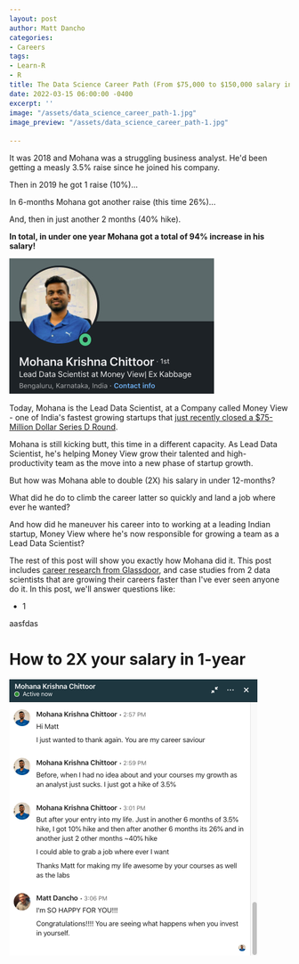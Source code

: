 ```yaml
---
layout: post
author: Matt Dancho
categories:
- Careers
tags:
- Learn-R
- R
title: The Data Science Career Path (From $75,000 to $150,000 salary in 1-year)
date: 2022-03-15 06:00:00 -0400
excerpt: ''
image: "/assets/data_science_career_path-1.jpg"
image_preview: "/assets/data_science_career_path-1.jpg"

---
```

It was 2018 and Mohana was a struggling business analyst. He'd been getting a measly 3.5% raise since he joined his company. 

Then in 2019 he got 1 raise (10%)... 

In 6-months Mohana got another raise (this time 26%)...

And, then in just another 2 months (40% hike). 

**In total, in under one year Mohana got a total of 94% increase in his salary!**


![](/assets/mohana_linkedin.jpg)

Today, Mohana is the Lead Data Scientist, at a Company called Money View - one of India's fastest growing startups that [just recently closed a $75-Million Dollar Series D Round](https://www.crunchbase.com/organization/money-view/company_financials). 

Mohana is still kicking butt, this time in a different capacity. As Lead Data Scientist, he's helping Money View grow their talented and high-productivity team as the move into a new phase of startup growth. 

But how was Mohana able to double (2X) his salary in under 12-months?

What did he do to climb the career latter so quickly and land a job where ever he wanted?

And how did he maneuver his career into to working at a leading Indian startup, Money View where he's now responsible for growing a team as a Lead Data Scientist?

The rest of this post will show you exactly how Mohana did it. This post includes [career research from Glassdoor](https://www.glassdoor.com/about-us/), and case studies from 2 data scientists that are growing their careers faster than I've ever seen anyone do it. In this post, we'll answer questions like:

* 1

aasfdas

# How to 2X your salary in 1-year

![](/assets/mohana-increase-salary-messages.png)